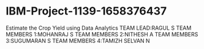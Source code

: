 # IBM-Project-1139-1658376437
Estimate the Crop Yield using Data Analytics
TEAM LEAD:RAGUL S
TEAM MEMBERS 1:MOHANRAJ S
TEAM MEMBERS 2:NITHESH A
TEAM MEMBERS 3:SUGUMARAN S
TEAM MEMBERS 4:TAMIZH SELVAN N

